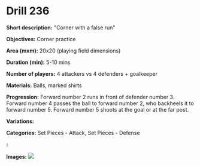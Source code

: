 # Drill 236

**Short description:**
"Corner with a false run"

**Objectives:**
Corner practice

**Area (mxm):**
20x20 (playing field dimensions)

**Duration (min):**
5-10 mins

**Number of players:**
4 attackers vs 4 defenders + goalkeeper

**Materials:**
Balls, marked shirts

**Progression:**
Forward number 2 runs in front of defender number 3. Forward number 4 passes the ball to forward number 2, who backheels it to forward number 5. Forward number 5 shoots at the goal or at the far post.

**Variations:**


**Categories:**
Set Pieces - Attack, Set Pieces - Defense

**:**


**Images:**
![](https://www.coachingfutsal.com/\images\8da3d43db0052503ac50cf37da4e6b1c7a7ebc50a49dee431101533ddefb38738ceffc484f5b97b345ec83477c4c42d2d9123cd60b443fc69dee026691aa65a54db46d4fe942e.jpg)

